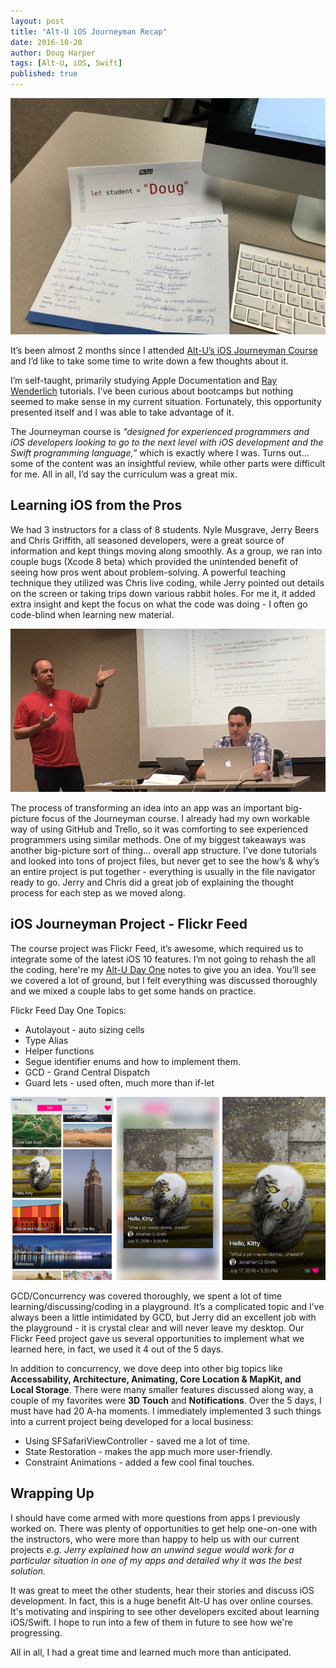 ```yaml
---
layout: post
title: "Alt-U iOS Journeyman Recap"
date: 2016-10-20
author: Doug Harper
tags: [Alt-U, iOS, Swift]
published: true
---
```

![Alt-U](/images/Alt-U-Desk.jpg "Learning iOS and Swift at Alt-U")

It’s been almost 2 months since I attended [Alt-U’s iOS Journeyman Course](http://www.fivepackcreative.com/ios-journeyman/ "Alt-U Journeyman Bootcamp") and I’d like to take some time to write down a few thoughts about it. 

I’m self-taught, primarily studying Apple Documentation and [Ray Wenderlich](https://www.raywenderlich.com "RayWenderlich.com") tutorials.  I’ve been curious about bootcamps but nothing seemed to make sense in my current situation.  Fortunately, this opportunity presented itself and I was able to take advantage of it.  

The Journeyman course is *“designed for experienced programmers and iOS developers looking to go to the next level with iOS development and the Swift programming language,”* which is exactly where I was.   Turns out… some of the content was an insightful review, while other parts were difficult for me.  All in all, I’d say the curriculum was a great mix.

## Learning iOS from the Pros

We had 3 instructors for a class of 8 students.  Nyle Musgrave, Jerry Beers and Chris Griffith, all seasoned developers, were a great source of information and kept things moving along smoothly. As a group, we ran into couple bugs (Xcode 8 beta) which provided the unintended benefit of seeing how pros went about problem-solving.  A powerful teaching technique they utilized was Chris live coding, while Jerry pointed out details on the screen or taking trips down various rabbit holes.  For me it, it added extra insight and kept the focus on what the code was doing - I often go code-blind when learning new material.

![Alt-U Instructors](/images/Alt-U-Instructors.jpg "Alt-U Instructors")

The process of transforming an idea into an app was an important big-picture focus of the Journeyman course.  I already had my own workable way of using GitHub and Trello, so it was comforting to see experienced programmers using similar methods.  One of my biggest takeaways was another big-picture sort of thing… overall app structure.  I’ve done tutorials and looked into tons of project files, but never get to see the how’s & why’s an entire project is put together - everything is usually in the file navigator ready to go.  Jerry and Chris did a great job of explaining the thought process for each step as we moved along.

## iOS Journeyman Project - Flickr Feed

The course project was Flickr Feed, it’s awesome, which required us to integrate some of the latest iOS 10 features.  I’m not going to rehash the all the coding, here're my [Alt-U Day One](http://endodoug.github.io/blog/alt-u-day-one "Alt-U Day One") notes to give you an idea.  You’ll see we covered a lot of ground, but I felt everything was discussed thoroughly and we mixed a couple labs to get some hands on practice.

Flickr Feed Day One Topics:

- Autolayout - auto sizing cells
- Type Alias
- Helper functions
- Segue identifier enums and how to implement them.
- GCD - Grand Central Dispatch
- Guard lets - used often, much more than if-let

![Flickr Feed - iOS Journeyman Project](/images/FlickrFeedProject.png "iOS Journeyman Project")

GCD/Concurrency was covered thoroughly, we spent a lot of time learning/discussing/coding in a playground.  It’s a complicated topic and I’ve always been a little intimidated by GCD, but Jerry did an excellent job with the playground - it is crystal clear and will never leave my desktop. Our Flickr Feed project gave us several opportunities to implement what we learned here, in fact, we used it 4 out of the 5 days. 

In addition to concurrency, we dove deep into other big topics like **Accessability, Architecture, Animating, Core Location & MapKit, and Local Storage**. There were many smaller features discussed along way, a couple of my favorites were **3D Touch** and **Notifications**.   Over the 5 days, I must have had 20 A-ha moments.  I immediately implemented 3 such things into a current project being developed for a local business: 

- Using SFSafariViewController - saved me a lot of time.
- State Restoration - makes the app much more user-friendly.
- Constraint Animations - added a few cool final touches.

## Wrapping Up

I should have come armed with more questions from apps I previously worked on.  There was plenty of opportunities to get help one-on-one with the instructors, who were more than happy to help us with our current projects *e.g. Jerry explained how an unwind segue would work for a particular situation in one of my apps and detailed why it was the best solution.*  

It was great to meet the other students, hear their stories and discuss iOS development.  In fact, this is a huge benefit Alt-U has over online courses.  It's motivating and inspiring to see other developers excited about learning iOS/Swift.  I hope to run into a few of them in future to see how we're progressing.  

All in all, I had a great time and learned much more than anticipated.  


